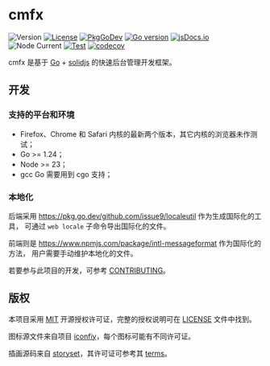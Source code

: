 <!--
该文件会被复制在 packages/admin 目录，为了链接的正确性，所有的链接都应该是绝对链接。
-->

# cmfx

![Version](https://img.shields.io/github/v/tag/issue9/cmfx?label=version)
[![License](https://img.shields.io/github/license/issue9/cmfx)](https://opensource.org/licenses/MIT)
[![PkgGoDev](https://pkg.go.dev/badge/github.com/issue9/cmfx)](https://pkg.go.dev/github.com/issue9/cmfx)
[![Go version](https://img.shields.io/github/go-mod/go-version/issue9/cmfx)](https://pkg.go.dev/github.com/issue9/cmfx)
[![jsDocs.io](https://img.shields.io/badge/jsDocs.io-reference-blue)](https://www.jsdocs.io/package/@cmfx/admin)
![Node Current](https://img.shields.io/node/v/%40cmfx%2Fadmin)
[![Test](https://github.com/issue9/cmfx/actions/workflows/test.yml/badge.svg)](https://github.com/issue9/cmfx/actions/workflows/test.yml)
[![codecov](https://codecov.io/gh/issue9/cmfx/graph/badge.svg?token=D5y3FOJk8A)](https://codecov.io/gh/issue9/cmfx)

cmfx 是基于 [Go](https://go.dev) + [solidjs](https://www.solidjs.com/) 的快速后台管理开发框架。

## 开发

### 支持的平台和环境

- Firefox、Chrome 和 Safari 内核的最新两个版本，其它内核的浏览器未作测试；
- Go >= 1.24；
- Node >= 23；
- gcc Go 需要用到 cgo 支持；

### 本地化

后端采用 <https://pkg.go.dev/github.com/issue9/localeutil> 作为生成国际化的工具，
可通过 `web locale` 子命令导出国际化的文件。

前端则是 <https://www.npmjs.com/package/intl-messageformat> 作为国际化的方法，
用户需要手动维护本地化的文件。

若要参与此项目的开发，可参考 [CONTRIBUTING](https://github.com/issue9/cmfx/blob/master/CONTRIBUTING.md)。

## 版权

本项目采用 [MIT](https://opensource.org/licenses/MIT) 开源授权许可证，完整的授权说明可在 [LICENSE](https://github.com/issue9/cmfx/blob/master/LICENSE) 文件中找到。

图标源文件来自项目 [iconfiy](https://github.com/iconify/icon-sets)，每个图标可能有不同许可证。

插画源码来自 [storyset](https://storyset.com/amico)，其许可证可参考其 [terms](https://storyset.com/terms)。
